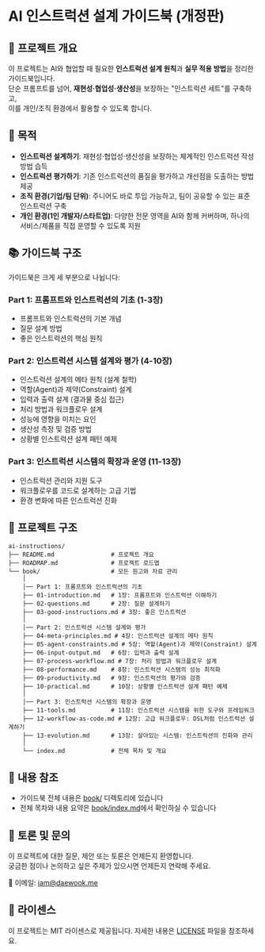 # AI 인스트럭션 설계 가이드북 (개정판)

## 📌 프로젝트 개요
이 프로젝트는 AI와 협업할 때 필요한 **인스트럭션 설계 원칙**과 **실무 적용 방법**을 정리한 가이드북입니다.  
단순 프롬프트를 넘어, **재현성·협업성·생산성**을 보장하는 "인스트럭션 세트"를 구축하고,  
이를 개인/조직 환경에서 활용할 수 있도록 합니다.

## 🎯 목적
- **인스트럭션 설계하기**: 재현성·협업성·생산성을 보장하는 체계적인 인스트럭션 작성 방법 습득
- **인스트럭션 평가하기**: 기존 인스트럭션의 품질을 평가하고 개선점을 도출하는 방법 제공
- **조직 환경(기업/팀 단위)**: 주니어도 바로 투입 가능하고, 팀이 공유할 수 있는 표준 인스트럭션 구축
- **개인 환경(1인 개발자/스타트업)**: 다양한 전문 영역을 AI와 함께 커버하며, 하나의 서비스/제품을 직접 운영할 수 있도록 지원

## 📚 가이드북 구조
가이드북은 크게 세 부분으로 나뉩니다:

### Part 1: 프롬프트와 인스트럭션의 기초 (1-3장)
- 프롬프트와 인스트럭션의 기본 개념
- 질문 설계 방법
- 좋은 인스트럭션의 핵심 원칙

### Part 2: 인스트럭션 시스템 설계와 평가 (4-10장)
- 인스트럭션 설계의 메타 원칙 (설계 철학)
- 역할(Agent)과 제약(Constraint) 설계
- 입력과 출력 설계 (결과물 중심 접근)
- 처리 방법과 워크플로우 설계
- 성능에 영향을 미치는 요인
- 생산성 측정 및 검증 방법
- 상황별 인스트럭션 설계 패턴 예제

### Part 3: 인스트럭션 시스템의 확장과 운영 (11-13장)
- 인스트럭션 관리와 지원 도구
- 워크플로우를 코드로 설계하는 고급 기법
- 환경 변화에 따른 인스트럭션 진화

## 📂 프로젝트 구조
```plaintext
ai-instructions/
├── README.md                # 프로젝트 개요
├── ROADMAP.md               # 프로젝트 로드맵
└── book/                    # 모든 원고와 자료 관리
    │
    │── Part 1: 프롬프트와 인스트럭션의 기초
    ├── 01-introduction.md   # 1장: 프롬프트와 인스트럭션 이해하기
    ├── 02-questions.md      # 2장: 질문 설계하기
    ├── 03-good-instructions.md # 3장: 좋은 인스트럭션
    │
    │── Part 2: 인스트럭션 시스템 설계와 평가
    ├── 04-meta-principles.md # 4장: 인스트럭션 설계의 메타 원칙
    ├── 05-agent-constraints.md # 5장: 역할(Agent)과 제약(Constraint) 설계
    ├── 06-input-output.md   # 6장: 입력과 출력 설계
    ├── 07-process-workflow.md # 7장: 처리 방법과 워크플로우 설계
    ├── 08-performance.md    # 8장: 인스트럭션 시스템의 성능 최적화
    ├── 09-productivity.md   # 9장: 인스트럭션의 평가와 검증
    ├── 10-practical.md      # 10장: 상황별 인스트럭션 설계 패턴 예제
    │
    │── Part 3: 인스트럭션 시스템의 확장과 운영
    ├── 11-tools.md          # 11장: 인스트럭션 시스템을 위한 도구와 프레임워크
    ├── 12-workflow-as-code.md # 12장: 고급 워크플로우: DSL처럼 인스트럭션 설계하기
    ├── 13-evolution.md      # 13장: 살아있는 시스템: 인스트럭션의 진화와 관리
    │
    └── index.md             # 전체 목차 및 개요
```

## 📖 내용 참조
- 가이드북 전체 내용은 [book/](book/) 디렉토리에 있습니다
- 전체 목차와 내용 요약은 [book/index.md](book/index.md)에서 확인하실 수 있습니다

## 💬 토론 및 문의
이 프로젝트에 대한 질문, 제안 또는 토론은 언제든지 환영합니다.  
궁금한 점이나 논의하고 싶은 주제가 있으시면 언제든지 연락해 주세요.

📧 이메일: iam@daewook.me

## 📄 라이센스
이 프로젝트는 MIT 라이센스로 제공됩니다. 자세한 내용은 [LICENSE](LICENSE) 파일을 참조하세요.